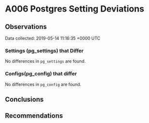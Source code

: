 # A006 Postgres Setting Deviations #

## Observations ##
Data collected: 2019-05-14 11:16:35 +0000 UTC  

### Settings (pg_settings) that Differ ###

No differences in `pg_settings` are found.

### Configs(pg_config) that differ ###

No differences in `pg_config` are found.



## Conclusions ##


## Recommendations ##

